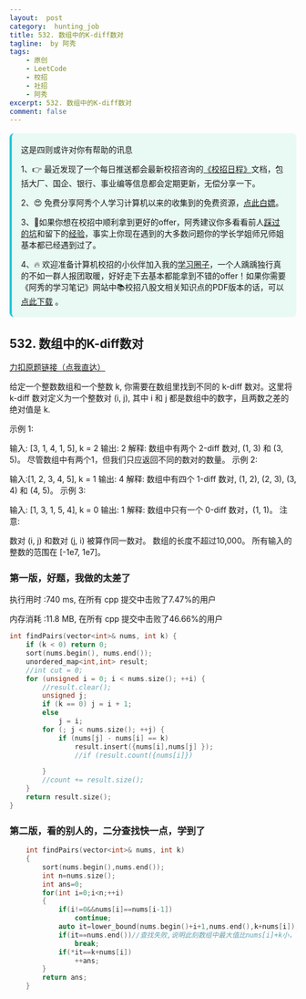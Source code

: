 ```yaml
---
layout:  post
category:  hunting_job
title: 532. 数组中的K-diff数对
tagline:  by 阿秀
tags:
    - 原创
    - LeetCode
    - 校招
    - 社招
    - 阿秀
excerpt: 532. 数组中的K-diff数对
comment: false
---
```


<p id="数组中的数对"></p>



<div style="border-color: #24C6DC;
            background-color: #e9f9f3;         
            margin: 1rem 0;
        padding: .25rem 1rem;
        border-left-width: .3rem;
        border-left-style: solid;
        border-radius: .5rem;
        color: inherit;">
  <p>这是四则或许对你有帮助的讯息</p>
  <p>1、👉 最近发现了一个每日推送都会最新校招咨询的<a style="text-decoration: underline" href="https://flowus.cn/ee50d5eb-3cd5-4f74-880e-95b215dd4ff2" target="_blank">《校招日程》</a>文档，包括大厂、国企、银行、事业编等信息都会定期更新，无偿分享一下。</p>  
  <p>2、😍
    免费分享阿秀个人学习计算机以来的收集到的免费资源，<a style="text-decoration: underline" href="/notes/07-resources/01-free/01-introduce.html" target="_blank">点此白嫖</a>。
  </p>
  <p>3、🚀如果你想在校招中顺利拿到更好的offer，阿秀建议你多看看前人<a style="text-decoration: underline" href="https://www.yuque.com/tuobaaxiu/httmmc/npg1k81zeq4wfpyz" target="_blank">踩过的坑</a>和留下的<a style="text-decoration: underline"  target="_blank" href="https://www.yuque.com/tuobaaxiu/httmmc/gge9ppd0mbu2d3dp">经验</a>，事实上你现在遇到的大多数问题你的学长学姐师兄师姐基本都已经遇到过了。
  </p>
  <p>4、🔥 欢迎准备计算机校招的小伙伴加入我的<a  style="text-decoration: underline" href="https://www.yuque.com/tuobaaxiu/httmmc/xg0otqvc17wfx4u9" target="_blank">学习圈子</a>，一个人踽踽独行真的不如一群人报团取暖，好好走下去基本都能拿到不错的offer！如果你需要《阿秀的学习笔记》网站中📚︎校招八股文相关知识点的PDF版本的话，可以<a style="text-decoration: underline" href="/notes/08-other/02-question.html#_5、如何下载阿秀的学习笔记内容pdf版本" target="_blank">点此下载</a> 。</p>   </div>




## 532. 数组中的K-diff数对



[力扣原题链接（点我直达）](https://leetcode-cn.com/problems/k-diff-pairs-in-an-array/)

给定一个整数数组和一个整数 k, 你需要在数组里找到不同的 k-diff 数对。这里将 k-diff 数对定义为一个整数对 (i, j), 其中 i 和 j 都是数组中的数字，且两数之差的绝对值是 k.

示例 1:

输入: [3, 1, 4, 1, 5], k = 2
输出: 2
解释: 数组中有两个 2-diff 数对, (1, 3) 和 (3, 5)。
尽管数组中有两个1，但我们只应返回不同的数对的数量。
示例 2:

输入:[1, 2, 3, 4, 5], k = 1
输出: 4
解释: 数组中有四个 1-diff 数对, (1, 2), (2, 3), (3, 4) 和 (4, 5)。
示例 3:

输入: [1, 3, 1, 5, 4], k = 0
输出: 1
解释: 数组中只有一个 0-diff 数对，(1, 1)。
注意:

数对 (i, j) 和数对 (j, i) 被算作同一数对。
数组的长度不超过10,000。
所有输入的整数的范围在 [-1e7, 1e7]。



### 第一版，好题，我做的太差了

执行用时 :740 ms, 在所有 cpp 提交中击败了7.47%的用户

内存消耗 :11.8 MB, 在所有 cpp 提交中击败了46.66%的用户



```c++
int findPairs(vector<int>& nums, int k) {
	if (k < 0) return 0;
	sort(nums.begin(), nums.end());
	unordered_map<int,int> result;
	//int cut = 0;
	for (unsigned i = 0; i < nums.size(); ++i) {
		//result.clear();
		unsigned j;
		if (k == 0) j = i + 1;
		else
			j = i;
		for (; j < nums.size(); ++j) {
			if (nums[j] - nums[i] == k)
				result.insert({nums[i],nums[j] });
				//if (result.count({nums[i]})

		}
		//count += result.size();
	}
	return result.size();
}

```





### 第二版，看的别人的，二分查找快一点，学到了

```c++
    int findPairs(vector<int>& nums, int k) 
    {
        sort(nums.begin(),nums.end());
        int n=nums.size();
        int ans=0;
        for(int i=0;i<n;++i)
        {
            if(i!=0&&nums[i]==nums[i-1])
                continue;
            auto it=lower_bound(nums.begin()+i+1,nums.end(),k+nums[i]);
            if(it==nums.end())//查找失败,说明此刻数组中最大值比nums[i]+k小，因此无需再进行查找,这一步很关键
                break;
            if(*it==k+nums[i])
                ++ans;
        }
        return ans;
    }


```

<p id="长按键入"></p>



